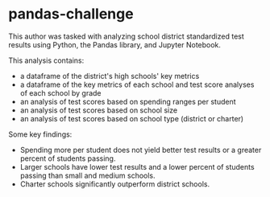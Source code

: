 # pandas-challenge

This author was tasked with analyzing school district standardized test results using Python, the Pandas library, and Jupyter Notebook.

This analysis contains:
* a dataframe of the district's high schools' key metrics
* a dataframe of the key metrics of each school and test score analyses of each school by grade
* an analysis of test scores based on spending ranges per student
* an analysis of test scores based on school size
* an analysis of test scores based on school type (district or charter)

Some key findings:
* Spending more per student does not yield better test results or a greater percent of students passing.
* Larger schools have lower test results and a lower percent of students passing than small and medium schools.
* Charter schools significantly outperform district schools.
